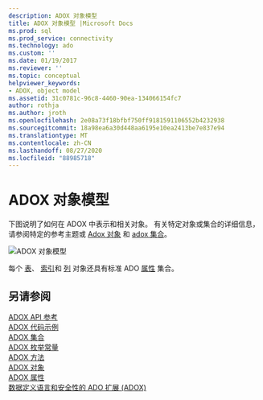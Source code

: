 ```yaml
---
description: ADOX 对象模型
title: ADOX 对象模型 |Microsoft Docs
ms.prod: sql
ms.prod_service: connectivity
ms.technology: ado
ms.custom: ''
ms.date: 01/19/2017
ms.reviewer: ''
ms.topic: conceptual
helpviewer_keywords:
- ADOX, object model
ms.assetid: 31c0781c-96c8-4460-90ea-134066154fc7
author: rothja
ms.author: jroth
ms.openlocfilehash: 2e08a73f18bfbf750ff9181591106552b4232938
ms.sourcegitcommit: 18a98ea6a30d448aa6195e10ea2413be7e837e94
ms.translationtype: MT
ms.contentlocale: zh-CN
ms.lasthandoff: 08/27/2020
ms.locfileid: "88985718"
---
```

# <a name="adox-object-model"></a>ADOX 对象模型
下图说明了如何在 ADOX 中表示和相关对象。 有关特定对象或集合的详细信息，请参阅特定的参考主题或 [Adox 对象](./adox-objects.md) 和 [adox 集合](./adox-collections.md)。  
  
 ![ADOX 对象模型](../../../ado/reference/adox-api/media/adox_object_model.gif "ADOX_object_model")  
  
 每个 [表](./table-object-adox.md)、 [索引](./index-object-adox.md)和 [列](./column-object-adox.md) 对象还具有标准 ADO [属性](../ado-api/properties-collection-ado.md) 集合。  
  
## <a name="see-also"></a>另请参阅  
 [ADOX API 参考](?view=sql-server-ver15)   
 [ADOX 代码示例](./adox-code-examples.md)   
 [ADOX 集合](./adox-collections.md)   
 [ADOX 枚举常量](./adox-enumerated-constants.md)   
 [ADOX 方法](./adox-methods.md)   
 [ADOX 对象](./adox-objects.md)   
 [ADOX 属性](./adox-properties.md)   
 [数据定义语言和安全性的 ADO 扩展 (ADOX)](../../guide/extensions/ado-extensions-for-data-definition-language-and-security-adox.md)